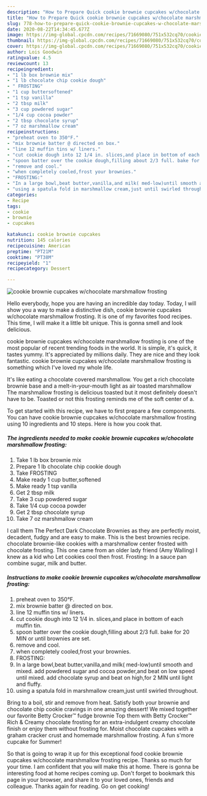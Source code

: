 ```yaml
---
description: "How to Prepare Quick cookie brownie cupcakes w/chocolate marshmallow frosting"
title: "How to Prepare Quick cookie brownie cupcakes w/chocolate marshmallow frosting"
slug: 778-how-to-prepare-quick-cookie-brownie-cupcakes-w-chocolate-marshmallow-frosting
date: 2020-08-22T14:34:45.677Z
image: https://img-global.cpcdn.com/recipes/71669080/751x532cq70/cookie-brownie-cupcakes-wchocolate-marshmallow-frosting-recipe-main-photo.jpg
thumbnail: https://img-global.cpcdn.com/recipes/71669080/751x532cq70/cookie-brownie-cupcakes-wchocolate-marshmallow-frosting-recipe-main-photo.jpg
cover: https://img-global.cpcdn.com/recipes/71669080/751x532cq70/cookie-brownie-cupcakes-wchocolate-marshmallow-frosting-recipe-main-photo.jpg
author: Lois Goodwin
ratingvalue: 4.5
reviewcount: 13
recipeingredient:
- "1 lb box brownie mix"
- "1 lb chocolate chip cookie dough"
- " FROSTING"
- "1 cup buttersoftened"
- "1 tsp vanilla"
- "2 tbsp milk"
- "3 cup powdered sugar"
- "1/4 cup cocoa powder"
- "2 tbsp chocolate syrup"
- "7 oz marshmallow cream"
recipeinstructions:
- "preheat oven to 350°F."
- "mix brownie batter @ directed on box."
- "line 12 muffin tins w/ liners."
- "cut cookie dough into 12 1/4 in. slices,and place in bottom of each muffin tin."
- "spoon batter over the cookie dough,filling about 2/3 full. bake for 20 MIN or until brownies are set."
- "remove and cool."
- "when completely cooled,frost your brownies."
- "FROSTING:"
- "In a large bowl,beat butter,vanilla,and milk( med-low)until smooth and mixed. add powdered sugar and cocoa powder,and beat on low speed until mixed. add chocolate syrup and beat on high,for 2 MIN until light and fluffy."
- "using a spatula fold in marshmallow cream,just until swirled throughout."
categories:
- Recipe
tags:
- cookie
- brownie
- cupcakes

katakunci: cookie brownie cupcakes 
nutrition: 145 calories
recipecuisine: American
preptime: "PT21M"
cooktime: "PT38M"
recipeyield: "1"
recipecategory: Dessert

---
```



![cookie brownie cupcakes w/chocolate marshmallow frosting](https://img-global.cpcdn.com/recipes/71669080/751x532cq70/cookie-brownie-cupcakes-wchocolate-marshmallow-frosting-recipe-main-photo.jpg)

Hello everybody, hope you are having an incredible day today. Today, I will show you a way to make a distinctive dish, cookie brownie cupcakes w/chocolate marshmallow frosting. It is one of my favorites food recipes. This time, I will make it a little bit unique. This is gonna smell and look delicious.

cookie brownie cupcakes w/chocolate marshmallow frosting is one of the most popular of recent trending foods in the world. It is simple, it's quick, it tastes yummy. It's appreciated by millions daily. They are nice and they look fantastic. cookie brownie cupcakes w/chocolate marshmallow frosting is something which I've loved my whole life.

It&#39;s like eating a chocolate covered marshmallow. You get a rich chocolate brownie base and a melt-in-your-mouth light as air toasted marshmallow The marshmallow frosting is delicious toasted but it most definitely doesn&#39;t have to be. Toasted or not this frosting reminds me of the soft center of a.


To get started with this recipe, we have to first prepare a few components. You can have cookie brownie cupcakes w/chocolate marshmallow frosting using 10 ingredients and 10 steps. Here is how you cook that.

<!--inarticleads1-->

##### The ingredients needed to make cookie brownie cupcakes w/chocolate marshmallow frosting:

1. Take 1 lb box brownie mix
1. Prepare 1 lb chocolate chip cookie dough
1. Take  FROSTING
1. Make ready 1 cup butter,softened
1. Make ready 1 tsp vanilla
1. Get 2 tbsp milk
1. Take 3 cup powdered sugar
1. Take 1/4 cup cocoa powder
1. Get 2 tbsp chocolate syrup
1. Take 7 oz marshmallow cream


I call them The Perfect Dark Chocolate Brownies as they are perfectly moist, decadent, fudgy and are easy to make. This is the best brownies recipe. chocolate brownie-like cookies with a marshmallow center frosted with chocolate frosting. This one came from an older lady friend (Amy Walling) I knew as a kid who Let cookies cool then frost. Frosting: In a sauce pan combine sugar, milk and butter. 

<!--inarticleads2-->

##### Instructions to make cookie brownie cupcakes w/chocolate marshmallow frosting:

1. preheat oven to 350°F.
1. mix brownie batter @ directed on box.
1. line 12 muffin tins w/ liners.
1. cut cookie dough into 12 1/4 in. slices,and place in bottom of each muffin tin.
1. spoon batter over the cookie dough,filling about 2/3 full. bake for 20 MIN or until brownies are set.
1. remove and cool.
1. when completely cooled,frost your brownies.
1. FROSTING:
1. In a large bowl,beat butter,vanilla,and milk( med-low)until smooth and mixed. add powdered sugar and cocoa powder,and beat on low speed until mixed. add chocolate syrup and beat on high,for 2 MIN until light and fluffy.
1. using a spatula fold in marshmallow cream,just until swirled throughout.


Bring to a boil, stir and remove from heat. Satisfy both your brownie and chocolate chip cookie cravings in one amazing dessert! We mixed together our favorite Betty Crocker™ fudge brownie Top them with Betty Crocker™ Rich &amp; Creamy chocolate frosting for an extra-indulgent creamy chocolate finish or enjoy them without frosting for. Moist chocolate cupcakes with a graham cracker crust and homemade marshmallow frosting. A fun s&#39;more cupcake for Summer! 

So that is going to wrap it up for this exceptional food cookie brownie cupcakes w/chocolate marshmallow frosting recipe. Thanks so much for your time. I am confident that you will make this at home. There is gonna be interesting food at home recipes coming up. Don't forget to bookmark this page in your browser, and share it to your loved ones, friends and colleague. Thanks again for reading. Go on get cooking!
